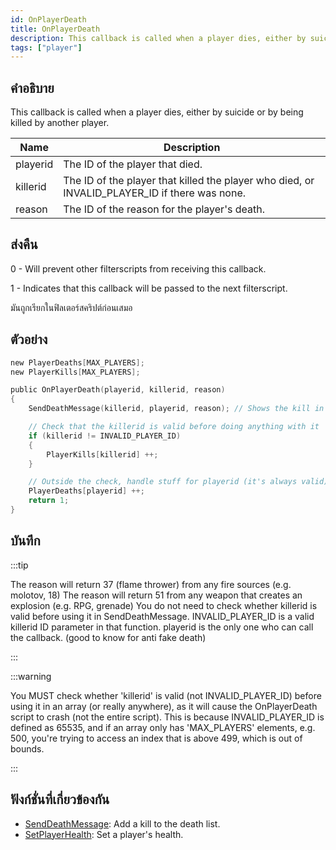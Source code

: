 ```yaml
---
id: OnPlayerDeath
title: OnPlayerDeath
description: This callback is called when a player dies, either by suicide or by being killed by another player.
tags: ["player"]
---
```


## คำอธิบาย

This callback is called when a player dies, either by suicide or by being killed by another player.

| Name     | Description                                                                                   |
| -------- | --------------------------------------------------------------------------------------------- |
| playerid | The ID of the player that died.                                                               |
| killerid | The ID of the player that killed the player who died, or INVALID_PLAYER_ID if there was none. |
| reason   | The ID of the reason for the player's death.                                                  |

## ส่งคืน

0 - Will prevent other filterscripts from receiving this callback.

1 - Indicates that this callback will be passed to the next filterscript.

มันถูกเรียกในฟิลเตอร์สคริปต์ก่อนเสมอ

## ตัวอย่าง

```c
new PlayerDeaths[MAX_PLAYERS];
new PlayerKills[MAX_PLAYERS];

public OnPlayerDeath(playerid, killerid, reason)
{
    SendDeathMessage(killerid, playerid, reason); // Shows the kill in the killfeed

    // Check that the killerid is valid before doing anything with it
    if (killerid != INVALID_PLAYER_ID)
    {
        PlayerKills[killerid] ++;
    }

    // Outside the check, handle stuff for playerid (it's always valid)
    PlayerDeaths[playerid] ++;
    return 1;
}
```

## บันทึก

:::tip

The reason will return 37 (flame thrower) from any fire sources (e.g. molotov, 18)
The reason will return 51 from any weapon that creates an explosion (e.g. RPG, grenade)
You do not need to check whether killerid is valid before using it in SendDeathMessage. INVALID_PLAYER_ID is a valid killerid ID parameter in that function.
playerid is the only one who can call the callback. (good to know for anti fake death)

:::

:::warning

You MUST check whether 'killerid' is valid (not INVALID_PLAYER_ID) before using it in an array (or really anywhere), as it will cause the OnPlayerDeath script to crash (not the entire script). This is because INVALID_PLAYER_ID is defined as 65535, and if an array only has 'MAX_PLAYERS' elements, e.g. 500, you're trying to access an index that is above 499, which is out of bounds.

:::

## ฟังก์ชั่นที่เกี่ยวข้องกัน

- [SendDeathMessage](../../scripting/functions/SendDeathMessage.md): Add a kill to the death list.
- [SetPlayerHealth](../../scripting/functions/SetPlayerHealth.md): Set a player's health.
